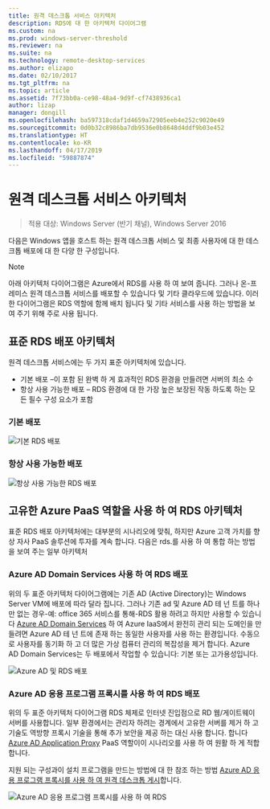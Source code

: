 ```yaml
---
title: 원격 데스크톱 서비스 아키텍처
description: RDS에 대 한 아키텍처 다이어그램
ms.custom: na
ms.prod: windows-server-threshold
ms.reviewer: na
ms.suite: na
ms.technology: remote-desktop-services
ms.author: elizapo
ms.date: 02/10/2017
ms.tgt_pltfrm: na
ms.topic: article
ms.assetid: 7f73bb0a-ce98-48a4-9d9f-cf7438936ca1
author: lizap
manager: dongill
ms.openlocfilehash: ba597318cdaf1d4659a72905eeb4e252c9020e49
ms.sourcegitcommit: 0d0b32c8986ba7db9536e0b8648d4ddf9b03e452
ms.translationtype: HT
ms.contentlocale: ko-KR
ms.lasthandoff: 04/17/2019
ms.locfileid: "59887874"
---
```

# <a name="remote-desktop-services-architecture"></a>원격 데스크톱 서비스 아키텍처

>적용 대상: Windows Server (반기 채널), Windows Server 2016

다음은 Windows 앱을 호스트 하는 원격 데스크톱 서비스 및 최종 사용자에 대 한 데스크톱 배포에 대 한 다양 한 구성입니다.

>[!NOTE]
> 아래 아키텍처 다이어그램은 Azure에서 RDS를 사용 하 여 보여 줍니다. 그러나 온-프레미스 원격 데스크톱 서비스를 배포할 수 있습니다 및 기타 클라우드에 있습니다. 이러한 다이어그램은 RDS 역할에 함께 배치 됩니다 및 기타 서비스를 사용 하는 방법을 보여 주기 위해 주로 사용 됩니다.

## <a name="standard-rds-deployment-architectures"></a>표준 RDS 배포 아키텍처

원격 데스크톱 서비스에는 두 가지 표준 아키텍처에 있습니다.
-   기본 배포 –이 포함 된 완벽 하 게 효과적인 RDS 환경을 만들려면 서버의 최소 수
-   항상 사용 가능한 배포 – RDS 환경에 대 한 가장 높은 보장된 작동 하도록 하는 모든 필수 구성 요소가 포함

### <a name="basic-deployment"></a>기본 배포

![기본 RDS 배포](./media/basic-rds.png)

### <a name="highly-available-deployment"></a>항상 사용 가능한 배포

![항상 사용 가능한 RDS 배포](./media/ha-rds.png)

## <a name="rds-architectures-with-unique-azure-paas-roles"></a>고유한 Azure PaaS 역할을 사용 하 여 RDS 아키텍처

표준 RDS 배포 아키텍처에는 대부분의 시나리오에 맞춰, 하지만 Azure 고객 가치를 향상 자사 PaaS 솔루션에 투자를 계속 합니다. 다음은 rds.를 사용 하 여 통합 하는 방법을 보여 주는 일부 아키텍처

### <a name="rds-deployment-with-azure-ad-domain-services"></a>Azure AD Domain Services 사용 하 여 RDS 배포

위의 두 표준 아키텍처 다이어그램에는 기존 AD (Active Directory)는 Windows Server VM에 배포에 따라 달라 집니다. 그러나 기존 ad 및 Azure AD 테 넌 트를 하나만 없는 경우-예: office 365 서비스를 통해-RDS 활용 하려고 하지만 사용할 수 있습니다 [Azure AD Domain Services](https://docs.microsoft.com/azure/active-directory-domain-services/active-directory-ds-overview) 하 여 Azure IaaS에서 완전히 관리 되는 도메인을 만들려면 Azure AD 테 넌 트에 존재 하는 동일한 사용자를 사용 하는 환경입니다. 수동으로 사용자를 동기화 하 고 더 많은 가상 컴퓨터 관리의 복잡성을 제거 합니다. Azure AD Domain Services는 두 배포에서 작업할 수 있습니다: 기본 또는 고가용성입니다.

![Azure AD 및 RDS 배포](./media/aadds-rds.png)

### <a name="rds-deployment-with-azure-ad-application-proxy"></a>Azure AD 응용 프로그램 프록시를 사용 하 여 RDS 배포

위의 두 표준 아키텍처 다이어그램 RDS 체제로 인터넷 진입점으로 RD 웹/게이트웨이 서버를 사용합니다. 일부 환경에서는 관리자 하려는 경계에서 고유한 서버를 제거 하 고 기술도 역방향 프록시 기술을 통해 추가 보안을 제공 하는 대신 사용 합니다. 합니다 [Azure AD Application Proxy](https://docs.microsoft.com/azure/active-directory/active-directory-application-proxy-get-started) PaaS 역할이이 시나리오를 사용 하 여 원활 하 게 적합 합니다.

지원 되는 구성과이 설치 프로그램을 만드는 방법에 대 한 참조 하는 방법 [Azure AD 응용 프로그램 프록시를 사용 하 여 원격 데스크톱 게시](/azure/active-directory/application-proxy-publish-remote-desktop)합니다.

![Azure AD 응용 프로그램 프록시를 사용 하 여 RDS](./media/aadappproxy-rds.png)
